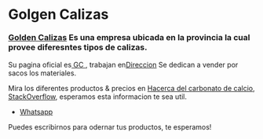 <div id="content">
    <div id="about">
      <h1>
        <div style='float:left; margin-bottom:20px;'>
          Golgen Calizas
        </div>
        <div class="stage">
          <div class="pyramid3d">
            <div class="triangle side1"></div>
            <div class="triangle side2"></div>
            <div class="triangle side3"></div>
            <div class="triangle side4"></div>
          </div>
        </div> 
      </h1>
      <h3 style='clear:both' class="subhead">
        <a href="https://plus.google.com/108495471566196018473/posts">Golden Calizas</a> Es una empresa ubicada en la provincia la cual provee diferesntes tipos de calizas.
      </h3>
      <p id='pleft'>
        Su pagina oficial es<a href="https://www.goldencalizas.com"> GC </a> <a href="https://www.goldencalizas.com"></a>, trabajan en<a href="https://www.google.com/maps/place/GOLDENCALIZAS+C.L./@-2.5263151,-80.3914771,17z/data=!3m1!4b1!4m6!3m5!1s0x903273f2d49f55c7:0x29d3a84fedcb9eeb!8m2!3d-2.5263151!4d-80.3892884!16s%2Fg%2F11jw6hj5r8?entry=ttu">Direccion</a> Se dedican a vender por sacos los materiales.
      </p>
      <p id='pright'>
        Mira los diferentes productos &amp; precios en <a href="https://www.goldencalizas.com/#">Hacerca del carbonato de calcio</a>, <a href="https://medlineplus.gov/spanish/druginfo/meds/a601032-es.html">StackOverflow</a>, esperamos esta informacion te sea util.
      </p>
      <ul>
        <li><a href="https://api.whatsapp.com/send?phone=593998839395">Whatsapp</a></li>
      </ul>
      <p>
       Puedes escribirnos para odernar tus productos, te esperamos!
      </p>
    </div>
  </div>
</div>
